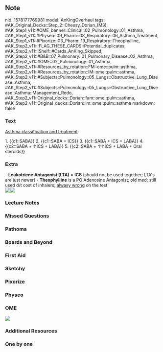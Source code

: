 ## Note
nid: 1578177769981
model: AnKingOverhaul
tags: #AK_Original_Decks::Step_2::Cheesy_Dorian_(M3), #AK_Step1_v11::#OME_banner::Clinical::02_Pulmonology::01_Asthma, #AK_Step1_v11::#Physeo::09_Pharm::08_Respiratory::06_Asthma_Treatment, #AK_Step1_v11::#Pixorize::03_Pharm::19_Respiratory::Theophylline, #AK_Step2_v11::!FLAG_THESE_CARDS::Potential_duplicates, #AK_Step2_v11::!Shelf::#Cards_AnKing_Skipped, #AK_Step2_v11::#B&B::07_Pulmonary::01_Pulmonary_Disease::02_Asthma, #AK_Step2_v11::#OME::02_Pulmonology::01_Asthma, #AK_Step2_v11::#Resources_by_rotation::FM::ome::pulm::asthma, #AK_Step2_v11::#Resources_by_rotation::IM::ome::pulm::asthma, #AK_Step2_v11::#Subjects::Pulmonology::05_Lungs::Obstructive_Lung_Disease::Asthma, #AK_Step2_v11::#Subjects::Pulmonology::05_Lungs::Obstructive_Lung_Disease::Asthma::Management_Redo, #AK_Step2_v11::Original_decks::Dorian::fam::ome::pulm::asthma, #AK_Step2_v11::Original_decks::Dorian::im::ome::pulm::asthma
markdown: false

### Text
<u>Asthma classification and treatment</u>:
<div>
  1. {{c1::SABA}} 2. {{c1::SABA + ICS}} 3. {{c1::SABA + ICS +
  LABA}} 4. {{c2::SABA + ↑ICS + LABA}} 5. {{c2::SABA + ↑↑ICS + LABA
  + Oral steroids}}
</div>

### Extra
<div>
  - <b>Leukotriene Antagonist (LTA)</b> = <b>ICS</b> (should not be
  used together; LTA's are just newer) - <b>Theophylline</b> is a
  PO Adenosine Antagonist; old med; still used d/t cost of
  inhalers; <u>alwasy wrong</u> on the test
</div>
<div><img src="quizlet-5bXCb-Uw5-846TMJqw6StA_m.jpg"><img src=
"paste-1d13f5bfe760b8a9f05d03cb52ac7b27f6420637.jpg"></div>

### Lecture Notes


### Missed Questions


### Pathoma


### Boards and Beyond


### First Aid


### Sketchy


### Pixorize


### Physeo


### OME
<div class="ome-widget">
  <a href=
  "https://onlinemeded.org/spa/pulmonology/asthma/acquire?ref=anki">
  <img src="_OME_AnkiFlashcards_Lesson_1.png"></a>
</div>

### Additional Resources


### One by one

